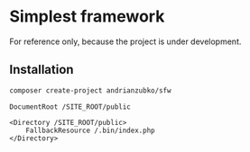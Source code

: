 # Simplest framework

For reference only, because the project is under development.

## Installation

```sh
composer create-project andrianzubko/sfw
```

```apacheconf
DocumentRoot /SITE_ROOT/public

<Directory /SITE_ROOT/public>
    FallbackResource /.bin/index.php
</Directory>
```
